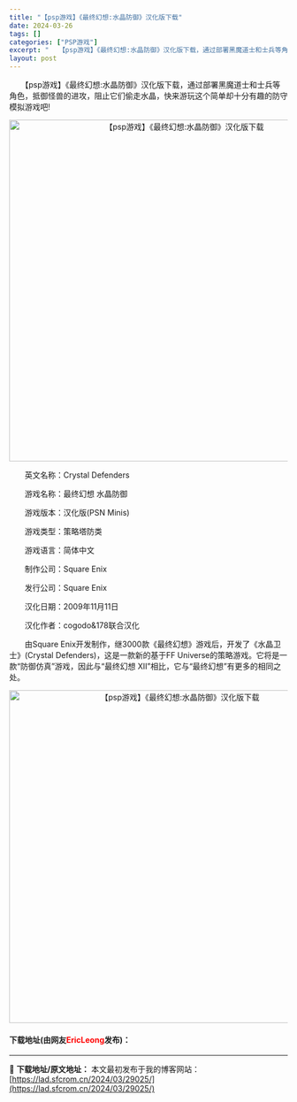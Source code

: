 ```yaml
---
title: "【psp游戏】《最终幻想:水晶防御》汉化版下载"
date: 2024-03-26
tags: []
categories: ["PSP游戏"]
excerpt: "　　【psp游戏】《最终幻想:水晶防御》汉化版下载，通过部署黑魔道士和士兵等角色，抵御怪兽的进攻，阻止它们偷走水晶，快来游玩这个简单却十分有趣的防守模拟游戏吧! 　　英文名称：Crystal Defenders 　　游戏名称：最终幻想 水晶防御 　　游戏版本：汉化版(PSN Minis) 　　游戏类&hellip;"
layout: post
---
```


 <p>　　【psp游戏】《最终幻想:水晶防御》汉化版下载，通过部署黑魔道士和士兵等角色，抵御怪兽的进攻，阻止它们偷走水晶，快来游玩这个简单却十分有趣的防守模拟游戏吧!</p> <p align="center"><img align="" border="0" src="https://lad.sfcrom.cn/wp-content/uploads/2024/03/20240325_660201d08c6ed.png" width="618" alt="【psp游戏】《最终幻想:水晶防御》汉化版下载" /></p> <p>　　英文名称：Crystal Defenders</p> <p>　　游戏名称：最终幻想 水晶防御</p> <p>　　游戏版本：汉化版(PSN Minis)</p> <p>　　游戏类型：策略塔防类</p> <p>　　游戏语言：简体中文</p> <p>　　制作公司：Square Enix</p> <p>　　发行公司：Square Enix</p> <p>　　汉化日期：2009年11月11日</p> <p>　　汉化作者：cogodo&amp;178联合汉化</p> <p>　　由Square Enix开发制作，继3000款《最终幻想》游戏后，开发了《水晶卫士》(Crystal Defenders)，这是一款新的基于FF Universe的策略游戏。它将是一款&ldquo;防御仿真&rdquo;游戏，因此与&ldquo;最终幻想 XII&rdquo;相比，它与&ldquo;最终幻想&rdquo;有更多的相同之处。</p> <p align="center"><img align="" border="0" src="https://lad.sfcrom.cn/wp-content/uploads/2024/03/20240325_660201d206fe4.png" width="602" alt="【psp游戏】《最终幻想:水晶防御》汉化版下载" /></p> <p><h4>下载地址(由网友<font color="red">EricLeong</font>发布)：</h4></p> 

---
📖 **下载地址/原文地址：** 本文最初发布于我的博客网站：[https://lad.sfcrom.cn/2024/03/29025/](https://lad.sfcrom.cn/2024/03/29025/)
